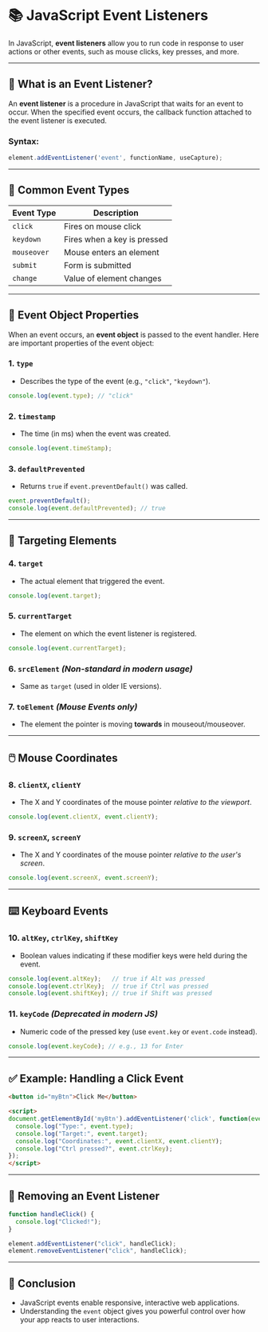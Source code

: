 # 📚 JavaScript Event Listeners

In JavaScript, **event listeners** allow you to run code in response to user actions or other events, such as mouse clicks, key presses, and more.

---

## 🧠 What is an Event Listener?

An **event listener** is a procedure in JavaScript that waits for an event to occur. When the specified event occurs, the callback function attached to the event listener is executed.

### Syntax:
```javascript
element.addEventListener('event', functionName, useCapture);
```

---

## 🔑 Common Event Types

| Event Type | Description                      |
|------------|----------------------------------|
| `click`    | Fires on mouse click             |
| `keydown`  | Fires when a key is pressed      |
| `mouseover`| Mouse enters an element          |
| `submit`   | Form is submitted                |
| `change`   | Value of element changes         |

---

## 📌 Event Object Properties

When an event occurs, an **event object** is passed to the event handler. Here are important properties of the event object:

### 1. `type`
- Describes the type of the event (e.g., `"click"`, `"keydown"`).
```js
console.log(event.type); // "click"
```

### 2. `timestamp`
- The time (in ms) when the event was created.
```js
console.log(event.timeStamp);
```

### 3. `defaultPrevented`
- Returns `true` if `event.preventDefault()` was called.
```js
event.preventDefault();
console.log(event.defaultPrevented); // true
```

---

## 🧭 Targeting Elements

### 4. `target`
- The actual element that triggered the event.
```js
console.log(event.target);
```

### 5. `currentTarget`
- The element on which the event listener is registered.
```js
console.log(event.currentTarget);
```

### 6. `srcElement` *(Non-standard in modern usage)*
- Same as `target` (used in older IE versions).

### 7. `toElement` *(Mouse Events only)*
- The element the pointer is moving **towards** in mouseout/mouseover.

---

## 🖱️ Mouse Coordinates

### 8. `clientX`, `clientY`
- The X and Y coordinates of the mouse pointer *relative to the viewport*.
```js
console.log(event.clientX, event.clientY);
```

### 9. `screenX`, `screenY`
- The X and Y coordinates of the mouse pointer *relative to the user's screen*.
```js
console.log(event.screenX, event.screenY);
```

---

## ⌨️ Keyboard Events

### 10. `altKey`, `ctrlKey`, `shiftKey`
- Boolean values indicating if these modifier keys were held during the event.
```js
console.log(event.altKey);   // true if Alt was pressed
console.log(event.ctrlKey);  // true if Ctrl was pressed
console.log(event.shiftKey); // true if Shift was pressed
```

### 11. `keyCode` *(Deprecated in modern JS)*
- Numeric code of the pressed key (use `event.key` or `event.code` instead).
```js
console.log(event.keyCode); // e.g., 13 for Enter
```

---

## ✅ Example: Handling a Click Event
```html
<button id="myBtn">Click Me</button>

<script>
document.getElementById('myBtn').addEventListener('click', function(event) {
  console.log("Type:", event.type);
  console.log("Target:", event.target);
  console.log("Coordinates:", event.clientX, event.clientY);
  console.log("Ctrl pressed?", event.ctrlKey);
});
</script>
```

---

## 🧹 Removing an Event Listener
```js
function handleClick() {
  console.log("Clicked!");
}

element.addEventListener("click", handleClick);
element.removeEventListener("click", handleClick);
```

---

## 📒 Conclusion

- JavaScript events enable responsive, interactive web applications.
- Understanding the `event` object gives you powerful control over how your app reacts to user interactions.